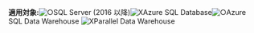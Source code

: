 <Token>**適用対象:**![○](media/yes.png)SQL Server (2016 以降)![X](media/no.png)Azure SQL Database![○](media/yes.png)Azure SQL Data Warehouse ![X](media/no.png)Parallel Data Warehouse </Token>

